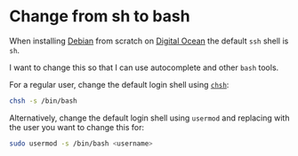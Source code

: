 # Change from sh to bash

When installing [Debian](https://www.debian.org/) from scratch on 
[Digital Ocean](https://m.do.co/c/9d2ff49d27e5) the default `ssh` shell is `sh`. 

I want to change this so that I can use autocomplete and other `bash` tools.

For a regular user, change the default login shell using [`chsh`](https://linux.die.net/man/1/chsh):

```bash
chsh -s /bin/bash
```

Alternatively, change the default login shell using `usermod` and replacing _<username>_ 
with the user you want to change this for:

```bash
sudo usermod -s /bin/bash <username>
```
